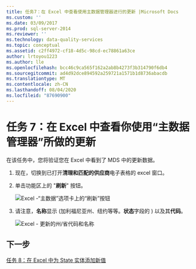 ```yaml
---
title: 任务7：在 Excel 中查看使用主数据管理器进行的更新 |Microsoft Docs
ms.custom: ''
ms.date: 03/09/2017
ms.prod: sql-server-2014
ms.reviewer: ''
ms.technology: data-quality-services
ms.topic: conceptual
ms.assetid: c2ff4972-cf18-4d5c-98cd-ec78861a63ce
author: lrtoyou1223
ms.author: lle
ms.openlocfilehash: bcc46c9ca565f162a2ab8b4273f3b314790f6db4
ms.sourcegitcommit: ad4d92dce894592a259721a1571b1d8736abacdb
ms.translationtype: MT
ms.contentlocale: zh-CN
ms.lasthandoff: 08/04/2020
ms.locfileid: "87690900"
---
```

# <a name="task-7-viewing-updates-made-using-master-data-manager-in-excel"></a>任务 7：在 Excel 中查看你使用“主数据管理器”所做的更新
  在该任务中，您将验证您在 Excel 中看到了 MDS 中的更新数据。

1.  现在，切换到已打开**清理和匹配的供应商**电子表格的 excel 窗口。

2.  单击功能区上的 "**刷新**" 按钮。

     ![Excel -“主数据”选项卡上的“刷新”按钮](../../2014/tutorials/media/et-viewupdatesmadeusingmdminexcel-01.jpg "Excel -“主数据”选项卡上的“刷新”按钮")

3.  请注意，**名称**显示 (加利福尼亚州、纽约等等。**状态**字段的 ) 以及其**代码**。

     ![Excel - 更新的州/省代码和名称](../../2014/tutorials/media/et-viewupdatesmadeusingmdminexcel-02.jpg "Excel - 更新的州/省代码和名称")

## <a name="next-step"></a>下一步
 [任务 8：在 Excel 中为 State 实体添加新值](../../2014/tutorials/task-8-adding-a-new-value-for-state-entity-in-excel.md)


